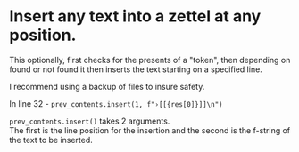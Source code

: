 # Insert any text into a zettel at any position.

This optionally, first checks for the presents of a "token", then depending on found or not found it then inserts the text starting on a specified line. 

I recommend using a backup of files to insure safety. 

In line 32 - `prev_contents.insert(1, f"›[[{res[0]}]]\n")`  

`prev_contents.insert()` takes 2 arguments.  
The first is the line position for the insertion and the second is the f-string of the text to be inserted.

